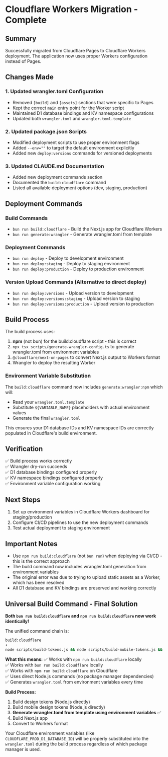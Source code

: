 # Cloudflare Workers Migration - Complete

## Summary

Successfully migrated from Cloudflare Pages to Cloudflare Workers deployment. The application now uses proper Workers configuration instead of Pages.

## Changes Made

### 1. Updated wrangler.toml Configuration
- Removed `[build]` and `[assets]` sections that were specific to Pages
- Kept the correct `main` entry point for the Worker script
- Maintained D1 database bindings and KV namespace configurations
- Updated both `wrangler.toml` and `wrangler.toml.template`

### 2. Updated package.json Scripts
- Modified deployment scripts to use proper environment flags
- Added `--env=""` to target the default environment explicitly
- Added new `deploy:versions` commands for versioned deployments

### 3. Updated CLAUDE.md Documentation
- Added new deployment commands section
- Documented the `build:cloudflare` command
- Listed all available deployment options (dev, staging, production)

## Deployment Commands

### Build Commands
- `bun run build:cloudflare` - Build the Next.js app for Cloudflare Workers
- `bun run generate:wrangler` - Generate wrangler.toml from template

### Deployment Commands
- `bun run deploy` - Deploy to development environment
- `bun run deploy:staging` - Deploy to staging environment  
- `bun run deploy:production` - Deploy to production environment

### Version Upload Commands (Alternative to direct deploy)
- `bun run deploy:versions` - Upload version to development
- `bun run deploy:versions:staging` - Upload version to staging
- `bun run deploy:versions:production` - Upload version to production

## Build Process

The build process uses:
1. **npm** (not bun) for the build:cloudflare script - this is correct
2. `npx tsx scripts/generate-wrangler-config.ts` to generate wrangler.toml from environment variables
3. `@cloudflare/next-on-pages` to convert Next.js output to Workers format
4. Wrangler to deploy the resulting Worker

### Environment Variable Substitution

The `build:cloudflare` command now includes `generate:wrangler:npm` which will:
- Read your `wrangler.toml.template`
- Substitute `${VARIABLE_NAME}` placeholders with actual environment values
- Generate the final `wrangler.toml`

This ensures your D1 database IDs and KV namespace IDs are correctly populated in Cloudflare's build environment.

## Verification

✅ Build process works correctly  
✅ Wrangler dry-run succeeds  
✅ D1 database bindings configured properly  
✅ KV namespace bindings configured properly  
✅ Environment variable configuration working  

## Next Steps

1. Set up environment variables in Cloudflare Workers dashboard for staging/production
2. Configure CI/CD pipelines to use the new deployment commands
3. Test actual deployment to staging environment

## Important Notes

- Use `npm run build:cloudflare` (not `bun run`) when deploying via CI/CD - this is the correct approach
- The build command now includes wrangler.toml generation from environment variables 
- The original error was due to trying to upload static assets as a Worker, which has been resolved
- All D1 database and KV bindings are preserved and working correctly

## Universal Build Command - Final Solution

**Both `bun run build:cloudflare` and `npm run build:cloudflare` now work identically!**

The unified command chain is:
```bash
build:cloudflare
↓
node scripts/build-tokens.js && node scripts/build-mobile-tokens.js && npx tsx scripts/generate-wrangler-config.ts && next build && npx @cloudflare/next-on-pages
```

**What this means:**
✅ Works with `npm run build:cloudflare` locally  
✅ Works with `bun run build:cloudflare` locally  
✅ Works with `npm run build:cloudflare` on Cloudflare  
✅ Uses direct Node.js commands (no package manager dependencies)  
✅ Generates `wrangler.toml` from environment variables every time  

**Build Process:**
1. Build design tokens (Node.js directly)
2. Build mobile design tokens (Node.js directly)  
3. **Generate wrangler.toml from template using environment variables** ✅
4. Build Next.js app 
5. Convert to Workers format

Your Cloudflare environment variables (like `CLOUDFLARE_PROD_D1_DATABASE_ID`) will be properly substituted into the `wrangler.toml` during the build process regardless of which package manager is used.